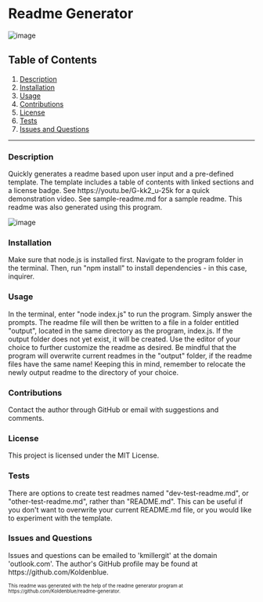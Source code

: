 # Readme Generator

![image](https://img.shields.io/badge/license-MIT%20License-green)

## Table of Contents

1. <a href="#description">Description</a>
2. <a href="#installation">Installation</a>
3. <a href="#usage">Usage</a>
4. <a href="#contributions">Contributions</a>
5. <a href="#license">License</a>
6. <a href="#test">Tests</a>
7. <a href="#questions">Issues and Questions</a>
<hr>
<h3 id='description'>Description</h3>
Quickly generates a readme based upon user input and a pre-defined template. The template includes a table of contents with linked sections and a license badge. See https://youtu.be/G-kk2_u-25k for a quick demonstration video.
See sample-readme.md for a sample readme. This readme was also generated using this program.

![image](https://user-images.githubusercontent.com/64618290/90838156-f81b3e80-e308-11ea-9744-caac9d30ef29.png)

<h3 id='installation'>Installation</h3>
Make sure that node.js is installed first. Navigate to the program folder in the terminal. Then, run "npm install" to install dependencies - in this case, inquirer.

<h3 id='usage'>Usage</h3>
In the terminal, enter "node index.js" to run the program. Simply answer the prompts. The readme file will then be written to a file in a folder entitled "output", located in the same directory as the program, index.js. If the output folder does not yet exist, it will be created. Use the editor of your choice to further customize the readme as desired. Be mindful that the program will overwrite current readmes in the "output" folder, if the readme files have the same name! Keeping this in mind, remember to relocate the newly output readme to the directory of your choice.

<h3 id='contributions'>Contributions</h3>
Contact the author through GitHub or email with suggestions and comments.

<h3 id='license'>License</h3>
This project is licensed under the MIT License.

<h3 id='test'>Tests</h3>
There are options to create test readmes named "dev-test-readme.md", or "other-test-readme.md", rather than "README.md". This can be useful if you don't want to overwrite your current README.md file, or you would like to experiment with the template.

<h3 id='questions'>Issues and Questions</h3>
Issues and questions can be emailed to 'kmillergit' at the domain 'outlook.com'. The author's GitHub profile may be found at https://github.com/Koldenblue.

<p><sub><sup>This readme was generated with the help of the readme generator program at https://github.com/Koldenblue/readme-generator.</sup></sub></p>
